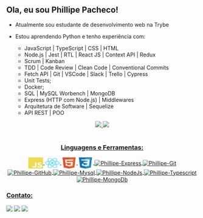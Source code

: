 ## Ola, eu sou Phillipe Pacheco!

  - Atualmente sou estudante de desenvolvimento web na Trybe
  
  - Estou aprendendo Python e tenho experiência com:
  
      - JavaScript | TypeScript |  CSS | HTML
      - Node.js | Jest | RTL | React JS | Context API | Redux 
      - Scrum | Kanban
      - TDD | Code Review | Clean Code | Conventional Commits
      - Fetch API | Git | VSCode | Slack | Trello | Cypress
      - Unit Tests;
      - Docker;
      - SQL | MySQL Worbench | MongoDB
      - Express (HTTP com Node.js) | Middlewares
      - Arquitetura de Software | Sequelize
      - API REST | POO

<div align="center">
  <a href="https://github.com/phillipe153">
  <img height="170em" src="https://github-readme-stats.vercel.app/api?username=phillipe153&show_icons=true&theme=dracula&include_all_commits=true&count_private=true"/>
  <img height="170em" src="https://github-readme-stats.vercel.app/api/top-langs/?username=phillipe153&layout=compact&langs_count=7&theme=dracula"/>
</div>

  <div align="center" style="display: inline_block"><br>
    <h3>Linguagens e Ferramentas:</h3>
  <img align="center" alt="Phillipe-Js" height="30" width="40" src="https://raw.githubusercontent.com/devicons/devicon/master/icons/javascript/javascript-plain.svg">
  <img align="center" alt="Phillipe-React" height="30" width="40" src="https://raw.githubusercontent.com/devicons/devicon/master/icons/react/react-original.svg">
  <img align="center" alt="Phillipe-HTML" height="30" width="40" src="https://raw.githubusercontent.com/devicons/devicon/master/icons/html5/html5-original.svg">
  <img align="center" alt="Phillipe-CSS" height="30" width="40" src="https://raw.githubusercontent.com/devicons/devicon/master/icons/css3/css3-original.svg">
  <img align="center" alt="Phillipe-Express" height="30" width="40" src="https://cdn.jsdelivr.net/gh/devicons/devicon/icons/express/express-original.svg">
  <img align="center" alt="Phillipe-Git" height="30" width="40" src="https://cdn.jsdelivr.net/gh/devicons/devicon/icons/git/git-original.svg" />
  <img align="center" alt="Phillipe-GitHub" height="30" width="40" src="https://cdn.jsdelivr.net/gh/devicons/devicon/icons/github/github-original.svg" />
  <img align="center" alt="Phillipe-Mysql" height="30" width="40" src="https://cdn.jsdelivr.net/gh/devicons/devicon/icons/mysql/mysql-plain-wordmark.svg" />
  <img align="center" alt="Phillipe-NodeJs" height="30" width="40" src="https://cdn.jsdelivr.net/gh/devicons/devicon/icons/nodejs/nodejs-original-wordmark.svg" />
 <img align="center" alt="Phillipe-Typescript" height="30" width="40" src="https://cdn.jsdelivr.net/gh/devicons/devicon/icons/typescript/typescript-plain.svg" />
 <img align="center" alt="Phillipe-MongoDb" height="30" width="40" src="https://cdn.jsdelivr.net/gh/devicons/devicon/icons/mongodb/mongodb-original-wordmark.svg" />
          
          
          
          
          
          
</div
   <div align="center">  
    <h3>Contato:</h3>
  <a href="https://instagram.com/rodrigues153" target="_blank"><img src="https://img.shields.io/badge/-Instagram-%23E4405F?style=for-the-badge&logo=instagram&logoColor=white" target="_blank"></a>
  <a href = "mailto:rodrigues153@gmail.com"><img src="https://img.shields.io/badge/-Gmail-%23333?style=for-the-badge&logo=gmail&logoColor=white" target="_blank"></a>
  <a href="https://www.linkedin.com/in/phillipe153/" target="_blank"><img src="https://img.shields.io/badge/-LinkedIn-%230077B5?style=for-the-badge&logo=linkedin&logoColor=white" target="_blank"></a>
</div>

